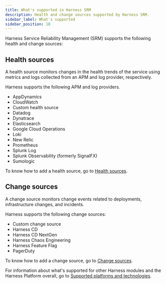 ```yaml
---
title: What's supported in Harness SRM
description: Health and change sources supported by Harness SRM.
sidebar_label: What's supported
sidebar_position: 10
---
```


Harness Service Reliability Management (SRM) supports the following health and change sources:

## Health sources

A health source monitors changes in the health trends of the service using metrics and logs collected from an APM and log provider, respectively.

Harness supports the following APM and log providers.

- AppDynamics
- CloudWatch
- Custom health source
- Datadog
- Dynatrace
- Elasticsearch
- Google Cloud Operations
- Loki
- New Relic
- Prometheus
- Splunk Log
- Splunk Observability (formerly SignalFX)
- Sumologic

To know how to add a health source, go to [Health sources](/docs/category/health-sources-catalog).


## Change sources

A change source monitors change events related to deployments, infrastructure changes, and incidents.

Harness supports the following change sources:

- Custom change source
- Harness CD
- Harness CD NextGen
- Harness Chaos Engineering
- Harness Feature Flag
- PagerDuty

To know how to add a change source, go to [Change sources](/docs/category/change-sources-catalog).

For information about what's supported for other Harness modules and the Harness Platform overall, go to [Supported platforms and technologies](/docs/get-started/supported-platforms-and-technologies.md).




